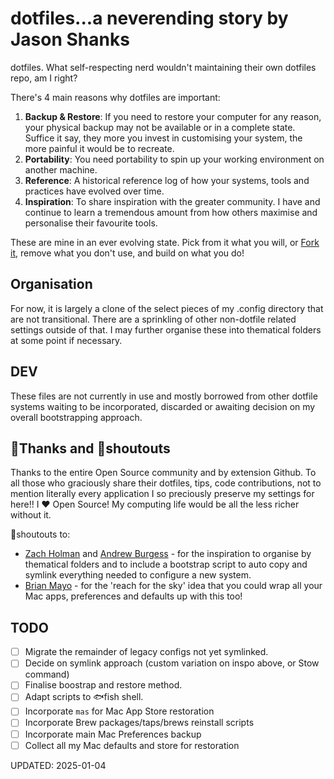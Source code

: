 # dotfiles...a neverending story by Jason Shanks

dotfiles. What self-respecting nerd wouldn't maintaining their own dotfiles repo, am I right?

There's 4 main reasons why dotfiles are important:

1. **Backup & Restore**: If you need to restore your computer for any reason, your physical backup may not be available or in a complete state. Suffice it say, they more you invest in customising your system, the more painful it would be to recreate.
2. **Portability**: You need portability to spin up your working environment on another machine.
3. **Reference**: A historical reference log of how your systems, tools and practices have evolved over time.
4. **Inspiration**: To share inspiration with the greater community. I have and continue to learn a tremendous amount from how others maximise and personalise their favourite tools.

These are mine in an ever evolving state. Pick from it what you will, or [Fork it](https://github.com/jasonshanks/dotfiles/fork), remove what you don't use, and build on what you do!

## Organisation

For now, it is largely a clone of the select pieces of my .config directory that are not transitional. There are a sprinkling of other non-dotfile related settings outside of that. I may further organise these into thematical folders at some point if necessary.

## DEV

These files are not currently in use and mostly borrowed from other dotfile systems waiting to be incorporated, discarded or awaiting decision on my overall bootstrapping approach.

## 🙏Thanks and 📣shoutouts

Thanks to the entire Open Source community and by extension Github. To all those who graciously share their dotfiles, tips, code contributions, not to mention literally every application I so preciously preserve my settings for here!! I ♥️ Open Source! My computing life would be all the less richer without it.

📣shoutouts to:

- [Zach Holman](https://zachholman.com/2010/08/dotfiles-are-meant-to-be-forked/) and [Andrew Burgess](https://shaky.sh/simple-dotfiles/) - for the inspiration to organise by thematical folders and to include a bootstrap script to auto copy and symlink everything needed to configure a new system.
- [Brian Mayo](https://medium.com/@protiumx/bash-gnu-stow-take-a-walk-while-your-new-macbook-is-being-set-up-351a6f2f9225) - for the 'reach for the sky' idea that you could wrap all your Mac apps, preferences and defaults up with this too!

## TODO

- [ ] Migrate the remainder of legacy configs not yet symlinked.
- [ ] Decide on symlink approach (custom variation on inspo above, or Stow command)
- [ ] Finalise boostrap and restore method.
- [ ] Adapt scripts to 🐟fish shell.
- [ ] Incorporate `mas` for Mac App Store restoration
- [ ] Incorporate Brew packages/taps/brews reinstall scripts
- [ ] Incorporate main Mac Preferences backup
- [ ] Collect all my Mac defaults and store for restoration

UPDATED: 2025-01-04
